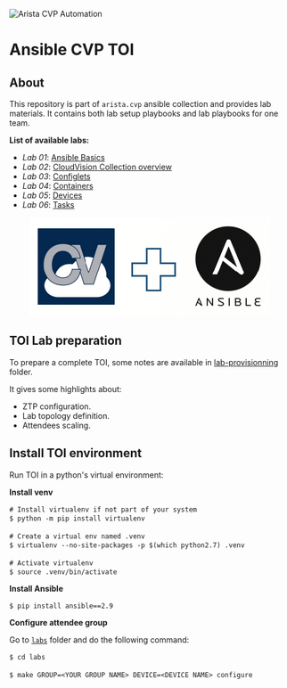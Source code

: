 ![Arista CVP Automation](https://img.shields.io/badge/Arista-CVP%20Automation-blue) 

# Ansible CVP TOI

## About

This repository is part of `arista.cvp` ansible collection and provides lab materials. It contains both lab setup playbooks and lab playbooks for one team.

__List of available labs:__

- _Lab 01_: [Ansible Basics](labs/lab01-ansible-basics)
- _Lab 02_: [CloudVision Collection overview](labs/lab02-arista.cvp-overview)
- _Lab 03_: [Configlets](labs/lab03-cv-configlets)
- _Lab 04_: [Containers](labs/lab04-cv-containers)
- _Lab 05_: [Devices](labs/lab05-cv-device)
- _Lab 06_: [Tasks](labs/lab05-cv-tasks)

<p align="center">
  <img src='imgs/cv_ansible_logo.png' alt='Arista CloudVision and Ansible'/>
</p>

## TOI Lab preparation

To prepare a complete TOI, some notes are available in [lab-provisionning](lab-provisionning) folder.

It gives some highlights about:
- ZTP configuration.
- Lab topology definition.
- Attendees scaling.


## Install TOI environment

Run TOI in a python's virtual environment:

__Install venv__

```shell
# Install virtualenv if not part of your system
$ python -m pip install virtualenv

# Create a virtual env named .venv
$ virtualenv --no-site-packages -p $(which python2.7) .venv

# Activate virtualenv
$ source .venv/bin/activate
```

__Install Ansible__

```shell
$ pip install ansible==2.9
```

__Configure attendee group__

Go to [`labs`](labs/) folder and do the following command:

```shell
$ cd labs

$ make GROUP=<YOUR GROUP NAME> DEVICE=<DEVICE NAME> configure
```